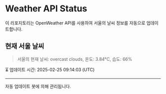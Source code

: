 
# Weather API Status

이 리포지토리는 OpenWeather API를 사용하여 서울의 날씨 정보를 자동으로 업데이트합니다.

## 현재 서울 날씨
> 서울의 현재 날씨: overcast clouds, 온도: 3.84°C, 습도: 66%

⏳ 업데이트 시간: 2025-02-25 09:14:03 (UTC)

---
자동 업데이트 봇에 의해 관리됩니다.
